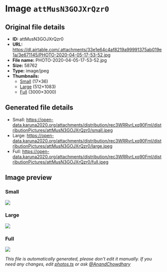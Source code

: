# Image `attMusN3GOJXrQzr0`

## Original file details

- **ID:** attMusN3GOJXrQzr0
- **URL:** https://dl.airtable.com/.attachments/33e1e64c4af8219a99991375ab019e1a/3e671145/PHOTO-2020-04-05-17-53-52.jpg
- **File name:** PHOTO-2020-04-05-17-53-52.jpg
- **Size:** 58762
- **Type:** image/jpeg
- **Thumbnails:**
  - [Small](https://dl.airtable.com/.attachmentThumbnails/1d5bbd47b4b7fbdc2eca108f9d2a7775/7a407d31) (17×36)
  - [Large](https://dl.airtable.com/.attachmentThumbnails/f54d24f3f61bd2884d9ccacab4ec1636/51d8caa4) (512×1083)
  - [Full](https://dl.airtable.com/.attachmentThumbnails/d8f41b905241f34ab2bb510078ee1cef/27a4c3a4) (3000×3000)

## Generated file details

- Small: https://open-data.karuna2020.org/attachments/distribution/rec3WRRvrLxq90FmI/distributionPictures/attMusN3GOJXrQzr0/small.jpeg
- Large: https://open-data.karuna2020.org/attachments/distribution/rec3WRRvrLxq90FmI/distributionPictures/attMusN3GOJXrQzr0/large.jpeg
- Full: https://open-data.karuna2020.org/attachments/distribution/rec3WRRvrLxq90FmI/distributionPictures/attMusN3GOJXrQzr0/full.jpeg

## Image preview

### Small

![](https://open-data.karuna2020.org/attachments/distribution/rec3WRRvrLxq90FmI/distributionPictures/attMusN3GOJXrQzr0/small.jpeg)

### Large

![](https://open-data.karuna2020.org/attachments/distribution/rec3WRRvrLxq90FmI/distributionPictures/attMusN3GOJXrQzr0/large.jpeg)

### Full

![](https://open-data.karuna2020.org/attachments/distribution/rec3WRRvrLxq90FmI/distributionPictures/attMusN3GOJXrQzr0/full.jpeg)

_This file is automatically generated, please don't edit it manually. If you need any changes, edit [photos.ts](/photos.ts) or ask [@AnandChowdhary](https://github.com/AnandChowdhary)_
